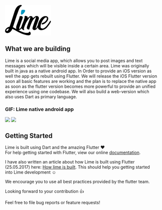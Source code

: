 

<img height="100em" src="https://github.com/fablue/lime/blob/master/logo/font_black.png?raw=true">

## What we are building
Lime is a social media app, which allows you to post images and text messages 
which will be visible inside a certain area. Lime was originally built in java 
 as a native android app. In Order to provide an iOS version as well the app gets
 rebuilt using Flutter. We will release the iOS Flutter version soon all basic
 features are working and the plan is to replace the native app as soon as the 
 flutter version becomes more powerful to provide an unified experience using one 
 codebase. We will also build a web-version which also uses Dart as primary 
 language. 

### GIF: Lime native android app
<div>
<img width=200em src="https://github.com/fablue/building-a-social-network-with-flutter/blob/master/lime-preview.gif?raw=true">
<img width=200em src="https://github.com/fablue/building-a-social-network-with-flutter/blob/master/lime-preview.png?raw=true">
</div>

## Getting Started

Lime is built using Dart and the amazing Flutter :heart: <br>
For help getting started with Flutter, view our online
[documentation](http://flutter.io/).

I have also written an article about how Lime is built using Flutter (25.05.2017)
here: [How lime is built](https://github.com/fablue/building-a-social-network-with-flutter).
This should help you getting started into Lime development :relaxed:

We encourage you to use all best practices provided by the flutter team.
 
Looking forward to your contribution :+1:


Feel free to file bug reports or feature requests! 
